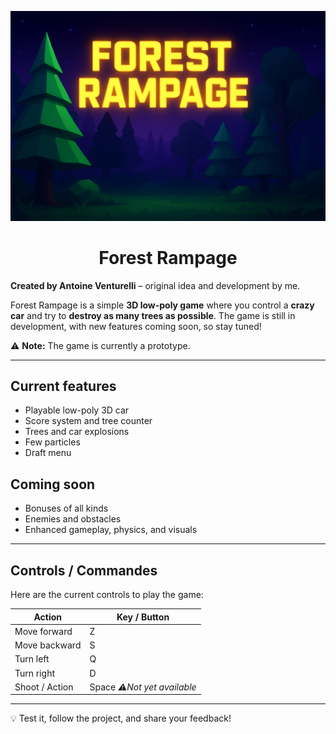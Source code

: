 ![Forest Rampage Background](assets/images/ForestRampage.png)

<h1 align="center">Forest Rampage</h1>

**Created by Antoine Venturelli** – original idea and development by me.

Forest Rampage is a simple **3D low-poly game** where you control a **crazy car** and try to **destroy as many trees as possible**. The game is still in development, with new features coming soon, so stay tuned!

⚠️ **Note:** The game is currently a prototype.

---

## Current features
- Playable low-poly 3D car
- Score system and tree counter
- Trees and car explosions
- Few particles
- Draft menu

## Coming soon
- Bonuses of all kinds
- Enemies and obstacles
- Enhanced gameplay, physics, and visuals

---

## Controls / Commandes
Here are the current controls to play the game:

| Action              | Key / Button |
|--------------------|-------------|
| Move forward        | Z           |
| Move backward       | S           |
| Turn left           | Q           |
| Turn right          | D           |
| Shoot / Action      | Space   _⚠️Not yet available_    |

---

💡 Test it, follow the project, and share your feedback!
